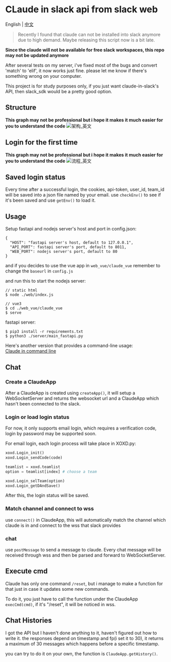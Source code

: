 # CLaude in slack api from slack web

English | [中文](README_zh.md)

> Recently I found that claude can not be installed into slack anymore due to high demand.
> Maybe releasing this script now is a bit late.

**Since the claude will not be available for free slack workspaces, this repo may not be updated anymore**

After several tests on my server, i've fixed most of the bugs and convert 'match' to 'elif', it now works just fine.
please let me know if there's something wrong on your computer.

This project is for study purposes only, if you just want claude-in-slack's API, then slack_sdk would be a pretty good option.

## Structure
**This graph may not be professional but i hope it makes it much easier for you to understand the code**
![架构_英文](https://github.com/ogios/claude-in-slack-web-api/assets/96933655/e31c33a8-8bb4-4fe2-802d-1c6008681cc0)


## Login for the first time
**This graph may not be professional but i hope it makes it much easier for you to understand the code**
![流程_英文](https://github.com/ogios/claude-in-slack-web-api/assets/96933655/8a346be2-eeb8-4d3d-a165-73890073530f)


## Saved login status
Every time after a successful login, the cookies, api-token, user_id, team_id will be saved into a json file named by your email.
use `checkEnv()` to see if it's been saved and use `getEnv()` to load it.

## Usage

Setup fastapi and nodejs server's host and port in config.json:
```
{
  "HOST": "fastapi server's host, default to 127.0.0.1",
  "API_PORT": fastapi server's port, default to 8011,
  "WEB_PORT": nodejs server's port, default to 80
}
```
and if you decides to use the vue app in `web_vue/claude_vue` remember to change the `baseurl` in `config.js` 

and run this to start the nodejs server:
```shell
// static html
$ node ./web/index.js

// vue3
$ cd ./web_vue/claude_vue
$ serve 
```
fastapi server:
```shell
$ pip3 install -r requirements.txt
$ python3 ./server/main_fastapi.py
```


Here's another version that provides a command-line usage:  
[Claude in command line](server/main_cmd.py)


## Chat

### Create a ClaudeApp
After a ClaudeApp is created using `createApp()`, it will setup a WebSocketServer and returns the websocket url and a ClaudeApp which hasn't been connected to the slack.

### Login or load login status
For now, it only supports email login, which requires a verification code, login by password may be supported soon.

For email login, each login process will take place in XOXD.py:
```python
xoxd.Login_init()
xoxd.Login_sendCode(code)

teamlist = xoxd.teamlist
option = teamlist[index] # choose a team

xoxd.Login_selTeam(option)
xoxd.Login_getDAndSave()
```
After this, the login status will be saved.

### Match channel and connect to wss
use `connect()` in ClaudeApp, this will automatically match the channel which claude is in and connect to the wss that slack provides

### chat
use `postMessage` to send a message to claude. Every chat message will be received through wss and then be parsed and forward to WebSocketServer.

## Execute cmd
Claude has only one command `/reset`, but i manage to make a function for that just in case it updates some new commands.

To do it, you just have to call the function under the ClaudeApp `execCmd(cmd)`, if it's "/reset", it will be noticed in wss.

## Chat Histories
I got the API but I haven't done anything to it, haven't figured out how to write it. the responses depend on timestamp and fp(i set it to 30), it returns a maximum of 30 messages which happens before a specific timestamp.

you can try to do it on your own, the function is `ClaudeApp.getHistory()`.
